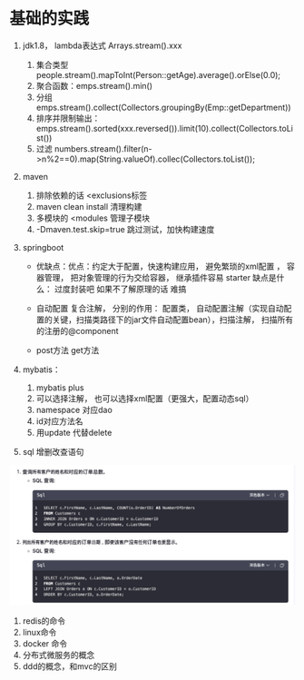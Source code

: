 # 基础的实践

1. jdk1.8， lambda表达式 Arrays.stream().xxx

   1. 集合类型  people.stream().mapToInt(Person::getAge).average().orElse(0.0);
   2. 聚合函数：emps.stream().min()
   3. 分组 emps.stream().collect(Collectors.groupingBy(Emp::getDepartment))
   4. 排序并限制输出：emps.stream().sorted(xxx.reversed()).limit(10).collect(Collectors.toList())
   5. 过滤 numbers.stream().filter(n->n%2==0).map(String.valueOf).collec(Collectors.toList());

2. maven 

   1. 排除依赖的话 <exclusions标签
   2. maven clean install 清理构建 
   3. 多模块的 <modules 管理子模块
   4. -Dmaven.test.skip=true 跳过测试，加快构建速度

3. springboot

   - 优缺点：优点：约定大于配置，快速构建应用， 避免繁琐的xml配置 ， 容器管理， 把对象管理的行为交给容器， 继承插件容易 starter  缺点是什么： 过度封装吧 如果不了解原理的话 难搞

   - 自动配置 复合注解， 分别的作用： 配置类， 自动配置注解（实现自动配置的关键，扫描类路径下的jar文件自动配置bean），扫描注解， 扫描所有的注册的@component
   - post方法 get方法

4. mybatis：

   1. mybatis plus
   2.  可以选择注解， 也可以选择xml配置（更强大，配置动态sql）
   3. namespace 对应dao
   4. id对应方法名
   5. 用update 代替delete

5. sql 增删改查语句

![image-20240814224419160](img/%E7%89%B9%E5%88%AB%E9%87%8D%E8%A6%81%E7%9A%84/image-20240814224419160.png)

1. redis的命令
2. linux命令
3. docker 命令
4. 分布式微服务的概念
5. ddd的概念，和mvc的区别

